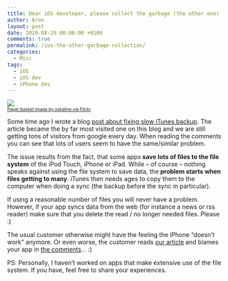 ```yaml
---
title: Dear iOS developer, please collect the garbage (the other one)
author: Aron
layout: post
date: 2010-08-20 00:00:00 +0100
comments: true
permalink: /ios-the-other-garbage-collection/
categories:
  - Misc
tags:
  - iOS
  - iOS dev
  - iPhone dev
---
```

![][1]  
<a style="font-size: 10px;" href="http://www.flickr.com/photos/oskaline/" target="_blank">Paper basket image by oskaline via Flickr</a>

Some time ago I wrote a blog [post about fixing slow iTunes backup][2]. The article became the by far most visited one on this blog and we are still getting tons of visitors from google every day. When reading the comments you can see that lots of users seem to have the same/similar problem.

<!--more-->

The issue results from the fact, that some apps **save lots of files to the file system** of the iPod Touch, iPhone or iPad. While &#8211; of course &#8211; nothing speaks against using the file system to save data, the **problem starts when files getting to many**. iTunes then needs ages to copy them to the computer when doing a sync (the backup before the sync in particular).

If using a reasonable number of files you will never have a problem. However, if your app syncs data from the web (for instance a news or rss reader) make sure that you delete the read / no longer needed files. Please :)

The usual customer otherwise might have the feeling the iPhone &#8220;doesn&#8217;t work&#8221; anymore. Or even worse, the customer reads [our article][2] and blames your app in [the comments][3]&#8230; :)

PS: Personally, I haven&#8217;t worked on apps that make extensive use of the file system. If you have, feel free to share your experiences. 

 [1]: http://farm1.static.flickr.com/36/84970969_68529bd4f1.jpg
 [2]: http://apdevblog.com/slow-itunes-sync-backup/
 [3]: http://apdevblog.com/slow-itunes-sync-backup/#comments